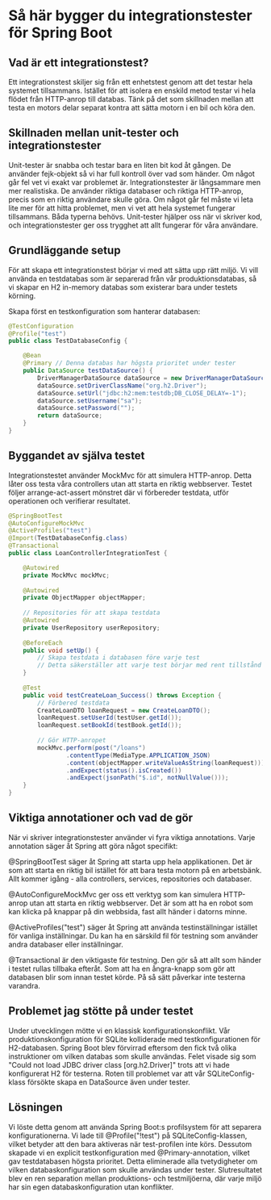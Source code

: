 # Så här bygger du integrationstester för Spring Boot

## Vad är ett integrationstest?

Ett integrationstest skiljer sig från ett enhetstest genom att det testar hela systemet tillsammans. 
Istället för att isolera en enskild metod testar vi hela flödet från HTTP-anrop till databas. 
Tänk på det som skillnaden mellan att testa en motors delar separat kontra att sätta motorn i en bil och köra den.

## Skillnaden mellan unit-tester och integrationstester

Unit-tester är snabba och testar bara en liten bit kod åt gången. De använder fejk-objekt så vi har full 
kontroll över vad som händer. Om något går fel vet vi exakt var problemet är.
Integrationstester är långsammare men mer realistiska. De använder riktiga databaser och riktiga HTTP-anrop, 
precis som en riktig användare skulle göra. Om något går fel måste vi leta lite mer för att hitta problemet, 
men vi vet att hela systemet fungerar tillsammans.
Båda typerna behövs. Unit-tester hjälper oss när vi skriver kod, och integrationstester ger oss trygghet att 
allt fungerar för våra användare.

## Grundläggande setup

För att skapa ett integrationstest börjar vi med att sätta upp rätt miljö. 
Vi vill använda en testdatabas som är separerad från vår produktionsdatabas, 
så vi skapar en H2 in-memory databas som existerar bara under testets körning.

Skapa först en testkonfiguration som hanterar databasen:
```java
@TestConfiguration
@Profile("test")
public class TestDatabaseConfig {

    @Bean
    @Primary // Denna databas har högsta prioritet under tester
    public DataSource testDataSource() {
        DriverManagerDataSource dataSource = new DriverManagerDataSource();
        dataSource.setDriverClassName("org.h2.Driver");
        dataSource.setUrl("jdbc:h2:mem:testdb;DB_CLOSE_DELAY=-1");
        dataSource.setUsername("sa");
        dataSource.setPassword("");
        return dataSource;
    }
}
```
## Byggandet av själva testet

Integrationstestet använder MockMvc för att simulera HTTP-anrop. Detta låter oss testa våra controllers 
utan att starta en riktig webbserver. Testet följer arrange-act-assert mönstret där vi förbereder testdata, 
utför operationen och verifierar resultatet.
```java
@SpringBootTest
@AutoConfigureMockMvc
@ActiveProfiles("test")
@Import(TestDatabaseConfig.class)
@Transactional
public class LoanControllerIntegrationTest {

    @Autowired
    private MockMvc mockMvc;
    
    @Autowired
    private ObjectMapper objectMapper;
    
    // Repositories för att skapa testdata
    @Autowired
    private UserRepository userRepository;
    
    @BeforeEach
    public void setUp() {
        // Skapa testdata i databasen före varje test
        // Detta säkerställer att varje test börjar med rent tillstånd
    }
    
    @Test
    public void testCreateLoan_Success() throws Exception {
        // Förbered testdata
        CreateLoanDTO loanRequest = new CreateLoanDTO();
        loanRequest.setUserId(testUser.getId());
        loanRequest.setBookId(testBook.getId());
        
        // Gör HTTP-anropet
        mockMvc.perform(post("/loans")
                .contentType(MediaType.APPLICATION_JSON)
                .content(objectMapper.writeValueAsString(loanRequest)))
                .andExpect(status().isCreated())
                .andExpect(jsonPath("$.id", notNullValue()));
    }
}
```

## Viktiga annotationer och vad de gör

När vi skriver integrationstester använder vi fyra viktiga annotations. 
Varje annotation säger åt Spring att göra något specifikt:

@SpringBootTest säger åt Spring att starta upp hela applikationen. Det är som att starta en riktig bil istället 
för att bara testa motorn på en arbetsbänk. Allt kommer igång - alla controllers, services, repositories och databaser.

@AutoConfigureMockMvc ger oss ett verktyg som kan simulera HTTP-anrop utan att starta en riktig webbserver. 
Det är som att ha en robot som kan klicka på knappar på din webbsida, fast allt händer i datorns minne.

@ActiveProfiles("test") säger åt Spring att använda testinställningar istället för vanliga inställningar. 
Du kan ha en särskild fil för testning som använder andra databaser eller inställningar.

@Transactional är den viktigaste för testning. Den gör så att allt som händer i testet rullas tillbaka efteråt. 
Som att ha en ångra-knapp som gör att databasen blir som innan testet körde. På så sätt påverkar inte testerna varandra.

## Problemet jag stötte på under testet

Under utvecklingen mötte vi en klassisk konfigurationskonflikt. Vår produktionskonfiguration 
för SQLite kolliderade med testkonfigurationen för H2-databasen. Spring Boot blev förvirrad 
eftersom den fick två olika instruktioner om vilken databas som skulle användas.
Felet visade sig som "Could not load JDBC driver class [org.h2.Driver]" trots att vi hade 
konfigurerat H2 för testerna. Roten till problemet var att vår SQLiteConfig-klass försökte 
skapa en DataSource även under tester.

## Lösningen

Vi löste detta genom att använda Spring Boot:s profilsystem för att separera konfigurationerna. 
Vi lade till @Profile("!test") på SQLiteConfig-klassen, vilket betyder att den bara aktiveras när 
test-profilen inte körs.
Dessutom skapade vi en explicit testkonfiguration med @Primary-annotation, vilket gav testdatabasen 
högsta prioritet. Detta eliminerade alla tvetydigheter om vilken databaskonfiguration som skulle användas 
under tester.
Slutresultatet blev en ren separation mellan produktions- och testmiljöerna, där varje miljö har sin 
egen databaskonfiguration utan konflikter.